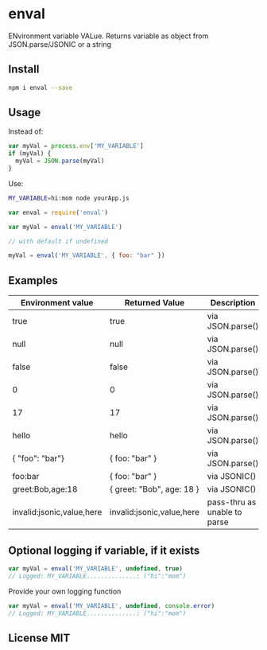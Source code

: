 # enval

ENvironment variable VALue. Returns variable as object from JSON.parse/JSONIC or a string

## Install

```sh
npm i enval --save
```

## Usage

Instead of:

```js
var myVal = process.env['MY_VARIABLE']
if (myVal) {
  myVal = JSON.parse(myVal)
}
```

Use:

```sh
MY_VARIABLE=hi:mom node yourApp.js
```


```js
var enval = require('enval')

var myVal = enval('MY_VARIABLE')

// with default if undefined

myVal = enval('MY_VARIABLE', { foo: "bar" })
```

## Examples

Environment value | Returned Value | Description
--- | --- | ---
true | true | via JSON.parse()
null | null | via JSON.parse()
false | false | via JSON.parse()
0 | 0 | via JSON.parse()
17 | 17 | via JSON.parse()
hello | hello | via JSON.parse()
{ "foo": "bar"} | { foo: "bar" } | via JSON.parse()
foo:bar | { foo: "bar" } | via JSONIC()
greet:Bob,age:18 | { greet: "Bob", age: 18 } | via JSONIC()
invalid:jsonic,value,here | invalid:jsonic,value,here | pass-thru as unable to parse

## Optional logging if variable, if it exists

```js
var myVal = enval('MY_VARIABLE', undefined, true)
// Logged: MY_VARIABLE..............: ("hi":"mom")
```

Provide your own logging function

```js
var myVal = enval('MY_VARIABLE', undefined, console.error)
// Logged: MY_VARIABLE..............: ("hi":"mom")
```

## License MIT
